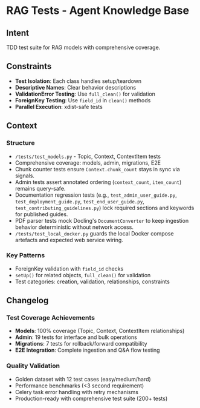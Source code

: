 # RAG Tests - Agent Knowledge Base

## Intent

TDD test suite for RAG models with comprehensive coverage.

## Constraints

- **Test Isolation**: Each class handles setup/teardown
- **Descriptive Names**: Clear behavior descriptions
- **ValidationError Testing**: Use `full_clean()` for validation
- **ForeignKey Testing**: Use `field_id` in `clean()` methods
- **Parallel Execution**: xdist-safe tests

## Context

### Structure
- `/tests/test_models.py` - Topic, Context, ContextItem tests
- Comprehensive coverage: models, admin, migrations, E2E
- Chunk counter tests ensure `Context.chunk_count` stays in sync via signals.
- Admin tests assert annotated ordering (`context_count`, `item_count`) remains query-safe.
- Documentation regression tests (e.g., `test_admin_user_guide.py`, `test_deployment_guide.py`, `test_end_user_guide.py`, `test_contributing_guidelines.py`) lock required sections and keywords for published guides.
- PDF parser tests mock Docling's `DocumentConverter` to keep ingestion behavior deterministic without network access.
- `/tests/test_local_docker.py` guards the local Docker compose artefacts and expected web service wiring.

### Key Patterns
- ForeignKey validation with `field_id` checks
- `setUp()` for related objects, `full_clean()` for validation
- Test categories: creation, validation, relationships, constraints

## Changelog

### Test Coverage Achievements
- **Models**: 100% coverage (Topic, Context, ContextItem relationships)
- **Admin**: 19 tests for interface and bulk operations
- **Migrations**: 7 tests for rollback/forward compatibility
- **E2E Integration**: Complete ingestion and Q&A flow testing

### Quality Validation
- Golden dataset with 12 test cases (easy/medium/hard)
- Performance benchmarks (<3 second requirement)
- Celery task error handling with retry mechanisms
- Production-ready with comprehensive test suite (200+ tests)
